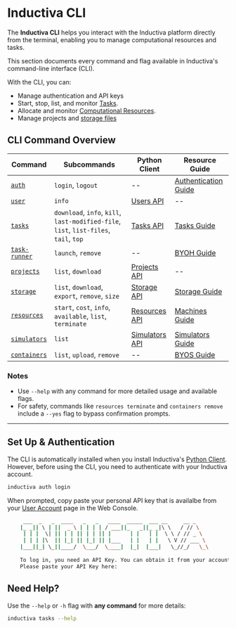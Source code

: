# Inductiva CLI

The **Inductiva CLI** helps you interact with the Inductiva platform directly from the terminal, enabling you to manage computational resources and tasks.

This section documents every command and flag available in Inductiva's command-line interface (CLI).

With the CLI, you can:
- Manage authentication and API keys
- Start, stop, list, and monitor [Tasks](../../how-it-works/tasks/index.md).
- Allocate and monitor [Computational Resources](../../how-it-works/machines/index.md).
- Manage projects and [storage files](../../how-it-works/storage/index.md)

## CLI Command Overview

| Command        | Subcommands                                 | Python Client                                             | Resource Guide                                                   |
|----------------------|---------------------------------------------|-----------------------------------------------------------|------------------------------------------------------------------|
| [`auth`](auth.md)               | `login`, `logout`                           | --                              | [Authentication Guide](https://inductiva.ai/guides/how-it-works/get-started/install-guide)        |
| [`user`](user.md)               | `info`                           | [Users API](https://inductiva.ai/guides/api-functions/api/inductiva.users)                              | --        |
| [`tasks`](tasks.md)              | `download`, `info`, `kill`, `last-modified-file`, `list`, `list-files`, `tail`, `top`        | [Tasks API](https://inductiva.ai/guides/api-functions/api/inductiva.tasks)                              | [Tasks Guide](../../how-it-works/tasks/index.md)                |
| [`task-runner`](task-runner.md)          | `launch`, `remove`      | --                     | [BYOH Guide](https://inductiva.ai/guides/expand/use-local-task-runner/index)          |
| [`projects`](projects.md)           | `list`, `download`        | [Projects API](https://inductiva.ai/guides/api-functions/api/inductiva.projects)                        | --       |
| [`storage`](storage.md)            | `list`, `download`, `export`, `remove`, `size`                | [Storage API](https://inductiva.ai/guides/api-functions/api/inductiva.storage)                          | [Storage Guide](../../how-it-works/cloud-storage/index.md)            |
| [`resources`](resources.md)          | `start`, `cost`, `info`, `available`, `list`, `terminate`      | [Resources API](https://inductiva.ai/guides/api-functions/api/inductiva.resources)                      | [Machines Guide](../../how-it-works/machines/index.md)          |
| [`simulators`](simulators.md)               | `list`              | [Simulators API](https://inductiva.ai/guides/api-functions/api/inductiva.simulators)      | [Simulators Guide](../../how-it-works/simulators/index.md)  |
| [`containers`](containers.md)         | `list`, `upload`, `remove`                  | --  | [BYOS Guide](https://inductiva.ai/guides/expand/bring-your-own-software/index) |

### Notes

- Use `--help` with any command for more detailed usage and available flags.
- For safety, commands like `resources terminate` and `containers remove` include a `--yes` flag to bypass confirmation prompts.


---

## Set Up & Authentication

The CLI is automatically installed when you install
Inductiva's [Python Client](../api/index.md). However, before using the CLI,
you need to authenticate with your Inductiva account.

```sh
inductiva auth login
```

When prompted, copy paste your personal API key that is availalbe
from your [User Account](<https://console.inductiva.ai/account/profile>)
page in the Web Console.

```sh
     ___  _   _  ____   _   _   ____  _____  ___ __     __ _
    |_ _|| \ | ||  _ \ | | | | / ___||_   _||_ _|\ \   / // \
     | | |  \| || | | || | | || |      | |   | |  \ \ / // _ \
     | | | |\  || |_| || |_| || |___   | |   | |   \ V // ___ \
    |___||_| \_||____/  \___/  \____|  |_|  |___|   \_//_/   \_\
    
    To log in, you need an API Key. You can obtain it from your account at https://console.inductiva.ai/account.
    Please paste your API Key here: 
```

## Need Help?

Use the `--help` or `-h` flag with **any command** for more details:

```sh
inductiva tasks --help
```
